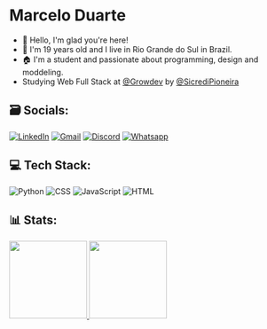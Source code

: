 # Marcelo Duarte
- 📌 Hello, I'm glad you're here!
- 📖 I'm 19 years old and I live in Rio Grande do Sul in Brazil.
- 🏠 I'm a student and passionate about programming, design and moddeling.
- Studying Web Full Stack at <a href="https://www.growdev.com.br/" title="Link para o Site da Growdev">@Growdev<a/> by
  <a href="https://sicredipioneira.com.br/" title="Link para o Site da Sicredi Pioneira">@SicrediPioneira<a/>

## 🗃️ Socials:
[![LinkedIn](https://img.shields.io/badge/LinkedIn-0077B5?style=for-the-badge&logo=linkedin&logoColor=white)](https://www.linkedin.com/in/marcelo-duarte-a1268625a/)
[![Gmail](https://img.shields.io/badge/Gmail-D14836?style=for-the-badge&logo=gmail&logoColor=white)](mailto:contato.marccelo125@gmail.com)
[![Discord](https://img.shields.io/badge/Discord-7289DA?style=for-the-badge&logo=discord&logoColor=white)](https://discord.com/channels/@marccelo125)
[![Whatsapp](https://img.shields.io/badge/WhatsApp-25D366?style=for-the-badge&logo=whatsapp&logoColor=white)](https://api.whatsapp.com/send?phone=5551999995918)


## 💻 Tech Stack:
![Python](https://img.shields.io/badge/Python-6311d6?style=for-the-badge&logo=python&logoColor=white)
![CSS](https://img.shields.io/badge/CSS3-2d84e0?style=for-the-badge&logo=css3&logoColor=white)
![JavaScript](https://img.shields.io/badge/JavaScript-1f1f1f?style=for-the-badge&logo=javascript&logoColor=yellow)
![HTML](https://img.shields.io/badge/Html5-f25e02?style=for-the-badge&logo=html5&logoColor=white)

## 📊 Stats:
<div align="left">
  <a href="https://github.com/marccelo125">
  <img height="140em" src="https://github-readme-stats.vercel.app/api?username=marccelo125&show_icons=true&theme=dark&include_all_commits=true&count_private=true"/_>
  <img height="140em" src="https://github-readme-stats.vercel.app/api/top-langs/?username=marccelo125&layout=compact&langs_count=7&theme=dark"/_>
</div>
